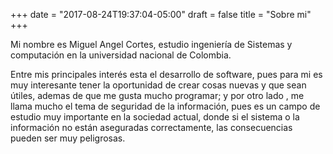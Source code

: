 +++
date = "2017-08-24T19:37:04-05:00"
draft = false
title = "Sobre mi"
+++

Mi nombre es Miguel Angel Cortes, estudio ingeniería de Sistemas y computación en la universidad nacional de Colombia.

Entre mis principales interés esta el desarrollo de software, pues para mi es muy interesante tener la oportunidad de crear cosas nuevas y que sean útiles, ademas de que me gusta mucho programar; y por otro lado , me llama mucho el tema de seguridad de la información, pues es un campo de estudio muy importante en la sociedad actual, donde si el sistema o la información no están aseguradas correctamente, las consecuencias pueden ser muy peligrosas.
